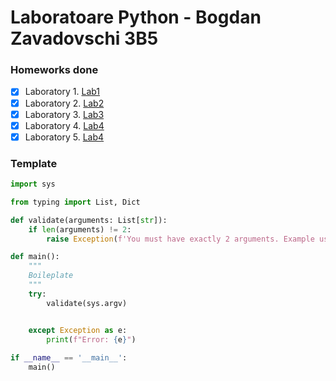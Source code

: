 # Laboratoare Python - Bogdan Zavadovschi 3B5

### Homeworks done

- [x] Laboratory 1. [Lab1](https://sites.google.com/site/fiipythonprogramming/laboratories/lab-1?authuser=0)
- [x] Laboratory 2. [Lab2](https://sites.google.com/site/fiipythonprogramming/laboratories/lab-2?authuser=0)
- [X] Laboratory 3. [Lab3](https://sites.google.com/site/fiipythonprogramming/laboratories/lab-3?authuser=0)
- [X] Laboratory 4. [Lab4](https://sites.google.com/site/fiipythonprogramming/laboratories/lab-4?authuser=0)
- [X] Laboratory 5. [Lab4](https://sites.google.com/site/fiipythonprogramming/laboratories/lab-5?authuser=0)

### Template
```python
import sys

from typing import List, Dict

def validate(arguments: List[str]):
    if len(arguments) != 2:
        raise Exception(f'You must have exactly 2 arguments. Example usage: ./{arguments[0]} 10')

def main():
    """
    Boileplate
    """
    try:
        validate(sys.argv)


    except Exception as e:
        print(f"Error: {e}")
    
if __name__ == '__main__':
    main()
```